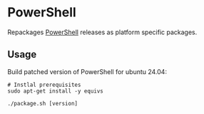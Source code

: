 # PowerShell

Repackages [PowerShell](https://github.com/PowerShell/PowerShell) releases as platform specific packages.

## Usage

Build patched version of PowerShell for ubuntu 24.04:

```shell
# Instlal prerequisites
sudo apt-get install -y equivs

./package.sh [version]
```
